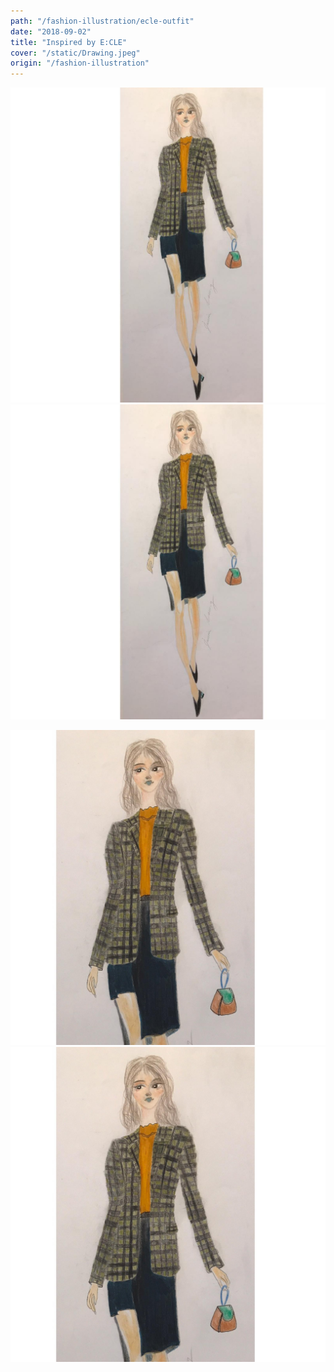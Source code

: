 ```yaml
---
path: "/fashion-illustration/ecle-outfit"
date: "2018-09-02"
title: "Inspired by E:CLE"
cover: "/static/Drawing.jpeg"
origin: "/fashion-illustration"
---
```

<zoom-image 
  src='/static/Drawing.jpeg' 
  zoomSrc='/static/Drawing.jpeg' 
  caption='Javia - E:CLE Outfit'>
</zoom-image>
<hidden>
    <img src='/static/Drawing.jpeg' />
    <img src='/static/Drawing.jpeg' />
</hidden>

<zoom-image 
  src='/static/DrawingCloseup.jpeg' 
  zoomSrc='/static/DrawingCloseup.jpeg' 
  caption='Javia - E:CLE Outfit'>
</zoom-image>
<hidden>
    <img src='/static/DrawingCloseup.jpeg' />
    <img src='/static/DrawingCloseup.jpeg' />
</hidden>
